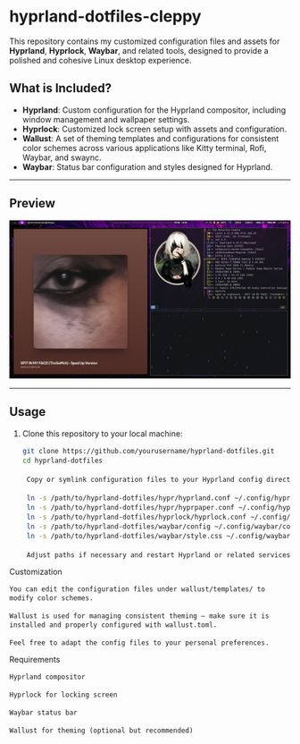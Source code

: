 # hyprland-dotfiles-cleppy

This repository contains my customized configuration files and assets for **Hyprland**, **Hyprlock**, **Waybar**, and related tools, designed to provide a polished and cohesive Linux desktop experience.

## What is Included?

- **Hyprland**: Custom configuration for the Hyprland compositor, including window management and wallpaper settings.
- **Hyprlock**: Customized lock screen setup with assets and configuration.
- **Wallust**: A set of theming templates and configurations for consistent color schemes across various applications like Kitty terminal, Rofi, Waybar, and swaync.
- **Waybar**: Status bar configuration and styles designed for Hyprland.

---

## Preview

![Hyprland Preview](cleppy-hyprland-preview.png)

---

## Usage

1. Clone this repository to your local machine:

   ```bash
   git clone https://github.com/yourusername/hyprland-dotfiles.git
   cd hyprland-dotfiles

    Copy or symlink configuration files to your Hyprland config directory (~/.config/hypr/), Waybar, Hyprlock, etc., depending on your setup:

    ln -s /path/to/hyprland-dotfiles/hypr/hyprland.conf ~/.config/hypr/hyprland.conf
    ln -s /path/to/hyprland-dotfiles/hypr/hyprpaper.conf ~/.config/hypr/hyprpaper.conf
    ln -s /path/to/hyprland-dotfiles/hyprlock/hyprlock.conf ~/.config/hyprlock/hyprlock.conf
    ln -s /path/to/hyprland-dotfiles/waybar/config ~/.config/waybar/config
    ln -s /path/to/hyprland-dotfiles/waybar/style.css ~/.config/waybar/style.css

    Adjust paths if necessary and restart Hyprland or related services to see changes.

Customization

    You can edit the configuration files under wallust/templates/ to modify color schemes.

    Wallust is used for managing consistent theming — make sure it is installed and properly configured with wallust.toml.

    Feel free to adapt the config files to your personal preferences.

Requirements

    Hyprland compositor

    Hyprlock for locking screen

    Waybar status bar

    Wallust for theming (optional but recommended)

